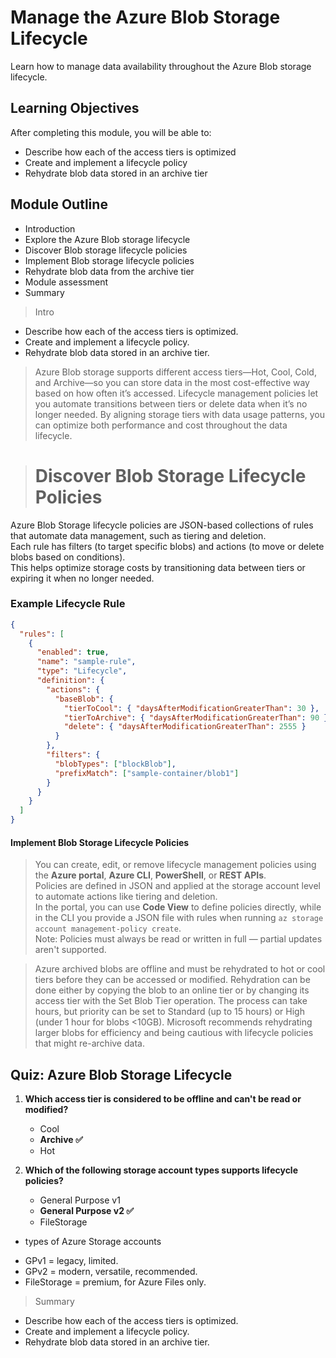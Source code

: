# Manage the Azure Blob Storage Lifecycle

Learn how to manage data availability throughout the Azure Blob storage lifecycle.  

## Learning Objectives
After completing this module, you will be able to:  
- Describe how each of the access tiers is optimized  
- Create and implement a lifecycle policy  
- Rehydrate blob data stored in an archive tier  

## Module Outline
- Introduction  
- Explore the Azure Blob storage lifecycle  
- Discover Blob storage lifecycle policies  
- Implement Blob storage lifecycle policies  
- Rehydrate blob data from the archive tier  
- Module assessment  
- Summary  


> Intro
- Describe how each of the access tiers is optimized.
- Create and implement a lifecycle policy.
- Rehydrate blob data stored in an archive tier.

> Azure Blob storage supports different access tiers—Hot, Cool, Cold, and Archive—so you can store data in the most cost-effective way based on how often it’s accessed. Lifecycle management policies let you automate transitions between tiers or delete data when it’s no longer needed. By aligning storage tiers with data usage patterns, you can optimize both performance and cost throughout the data lifecycle.

> # Discover Blob Storage Lifecycle Policies

Azure Blob Storage lifecycle policies are JSON-based collections of rules that automate data management, such as tiering and deletion.  
Each rule has filters (to target specific blobs) and actions (to move or delete blobs based on conditions).  
This helps optimize storage costs by transitioning data between tiers or expiring it when no longer needed.

### Example Lifecycle Rule
```json
{
  "rules": [
    {
      "enabled": true,
      "name": "sample-rule",
      "type": "Lifecycle",
      "definition": {
        "actions": {
          "baseBlob": {
            "tierToCool": { "daysAfterModificationGreaterThan": 30 },
            "tierToArchive": { "daysAfterModificationGreaterThan": 90 },
            "delete": { "daysAfterModificationGreaterThan": 2555 }
          }
        },
        "filters": {
          "blobTypes": ["blockBlob"],
          "prefixMatch": ["sample-container/blob1"]
        }
      }
    }
  ]
}
```

#### Implement Blob Storage Lifecycle Policies

> You can create, edit, or remove lifecycle management policies using the **Azure portal**, **Azure CLI**, **PowerShell**, or **REST APIs**.  
Policies are defined in JSON and applied at the storage account level to automate actions like tiering and deletion.  
In the portal, you can use **Code View** to define policies directly, while in the CLI you provide a JSON file with rules when running `az storage account management-policy create`.  
Note: Policies must always be read or written in full — partial updates aren't supported.  

> Azure archived blobs are offline and must be rehydrated to hot or cool tiers before they can be accessed or modified. Rehydration can be done either by copying the blob to an online tier or by changing its access tier with the Set Blob Tier operation. The process can take hours, but priority can be set to Standard (up to 15 hours) or High (under 1 hour for blobs <10GB). Microsoft recommends rehydrating larger blobs for efficiency and being cautious with lifecycle policies that might re-archive data.

## Quiz: Azure Blob Storage Lifecycle

1. **Which access tier is considered to be offline and can't be read or modified?**  
   - Cool  
   - **Archive ✅**  
   - Hot  

2. **Which of the following storage account types supports lifecycle policies?**  
   - General Purpose v1  
   - **General Purpose v2 ✅**  
   - FileStorage  

* types of Azure Storage accounts
- GPv1 = legacy, limited.
- GPv2 = modern, versatile, recommended.
- FileStorage = premium, for Azure Files only.

> Summary

- Describe how each of the access tiers is optimized.
- Create and implement a lifecycle policy.
- Rehydrate blob data stored in an archive tier.

